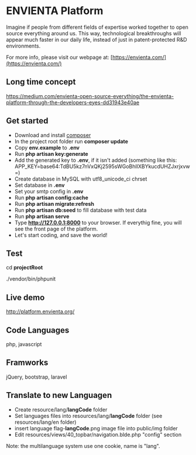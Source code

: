 # ENVIENTA Platform

Imagine if people from different fields of expertise worked together to open source everything around us. This way, technological breakthroughs will appear much faster in our daily life, instead of just in patent-protected R&D environments.

For more info, please visit our webpage at: [https://envienta.com/](https://envienta.com/)

## Long time concept

https://medium.com/envienta-open-source-everything/the-envienta-platform-through-the-developers-eyes-dd31943e40ae

## Get started

- Download and install [composer](https://getcomposer.org/)
- In the project root folder run **composer update**
- Copy **env.example** to **.env**
- Run **php artisan key:generate**
- Add the generated key to **.env**, if it isn't added (something like this: APP_KEY=base64:TdBU5kz7nVxQKj2595sWGoBhIlXBYkucdUHZJxrjxvw=)
- Create database in MySQL with utf8_unicode_ci chrset
- Set database in **.env**
- Set your smtp config in **.env**
- Run **php artisan config:cache**
- Run **php artisan migrate:refresh**
- Run **php artisan db:seed** to fill database with test data
- Run **php artisan serve**
- Type **http://127.0.0.1:8000** to your browser. If everythig fine, you will see the front page of the platform.
- Let's start coding, and save the world! 

## Test ##

cd **projectRoot**

./vendor/bin/phpunit
 

## Live demo ##

http://platform.envienta.org/

## Code Languages ##
php, javascript

## Framworks ##
jQuery, bootstrap, laravel

## Translate to new Languagen ##
- Create resource/lang/**langCode** folder
- Set languages files into resources/lang/**langCode** folder (see resources/lang/en folder)
- insert language flag-**langCode**.png image file into public/img folder
- Edit resources/views/40_topbar/navigation.blde.php "config" section
	
Note: the multilanguage system use  one cookie, name is "lang".


 

